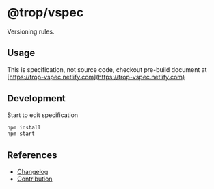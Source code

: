 # @trop/vspec

Versioning rules.

## Usage

This is specification, not source code, checkout pre-build document at
[https://trop-vspec.netlify.com](https://trop-vspec.netlify.com)

## Development

Start to edit specification

```bash
npm install
npm start
```

## References

* [Changelog](changelog.md)
* [Contribution](contribution.md)

